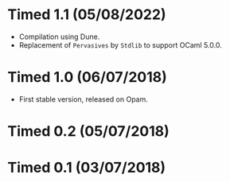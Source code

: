 Timed 1.1 (05/08/2022)
======================

- Compilation using Dune.
- Replacement of `Pervasives` by `Stdlib` to support OCaml 5.0.0.

Timed 1.0 (06/07/2018)
======================

- First stable version, released on Opam.

Timed 0.2 (05/07/2018)
======================

Timed 0.1 (03/07/2018)
======================
